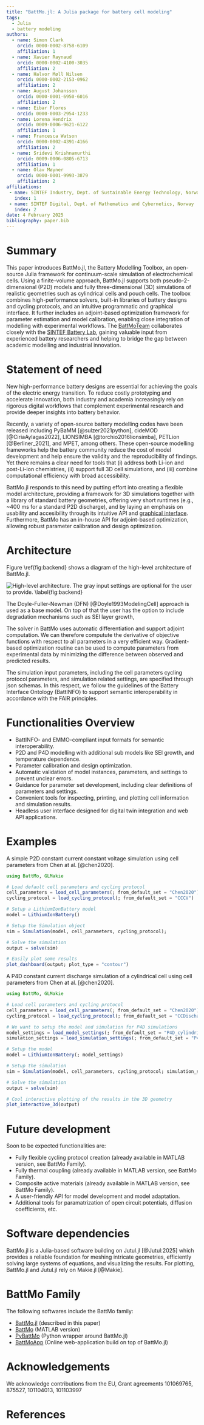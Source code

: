 ```yaml
---
title: "BattMo.jl: A Julia package for battery cell modeling"
tags:
  - Julia
  - battery modeling
authors:
  - name: Simon Clark
    orcid: 0000-0002-8758-6109
    affiliation: 1
  - name: Xavier Raynaud
    orcid: 0000-0002-4100-3035
    affiliation: 2
  - name: Halvor Møll Nilsen
    orcid: 0000-0002-2153-0962
    affiliation: 2
  - name: August Johansson
    orcid: 0000-0001-6950-6016
    affiliation: 2
  - name: Eibar Flores
    orcid: 0000-0003-2954-1233
  - name: Lorena Hendrix
    orcid: 0009-0006-9621-6122
    affiliation: 1
  - name: Francesca Watson
    orcid: 0000-0002-4391-4166
    affiliation: 2
  - name: Sridevi Krishnamurthi
    orcid: 0009-0006-0805-6713
    affiliation: 1
  - name: Olav Møyner
    orcid: 0000-0001-9993-3879
    affiliation: 2
affiliations:
 - name: SINTEF Industry, Dept. of Sustainable Energy Technology, Norway
   index: 1
 - name: SINTEF Digital, Dept. of Mathematics and Cybernetics, Norway
   index: 2
date: 4 February 2025
bibliography: paper.bib
---
```

<!-- To compile this file, after installing docker, from this directory, run : docker run --rm --volume $PWD:/data --user $(id -u):$(id -g) --env JOURNAL=joss openjournals/inara  -->
# Summary
This paper introduces BattMo.jl, the Battery Modelling Toolbox, an open-source Julia framework for continuum-scale simulation of electrochemical cells. Using a finite-volume approach, BattMo.jl supports both pseudo-2-dimensional (P2D) models and fully three-dimensional (3D) simulations of realistic geometries such as cylindrical cells and pouch cells. The toolbox combines high-performance solvers, built-in libraries of battery designs and cycling protocols, and an intuitive programmatic and graphical interface. It further includes an adjoint-based optimization framework for parameter estimation and model calibration, enabling close integration of modelling with experimental workflows. The [BattMoTeam](https://github.com/BattMoTeam) collaborates closely with the [SINTEF Battery Lab](https://www.sintef.no/en/all-laboratories/sintef-battery-lab/), gaining valuable input from experienced battery researchers and helping to bridge the gap between academic modelling and industrial innovation.


# Statement of need
New high-performance battery designs are essential for achieving the goals of the electric energy transition. To reduce costly prototyping and accelerate innovation, both industry and academia increasingly rely on rigorous digital workflows that complement experimental research and provide deeper insights into battery behavior.

Recently, a variety of
open-source battery modelling codes have been released including PyBaMM [@sulzer2021python], cideMOD [@CiriaAylagas2022], LIONSIMBA [@torchio2016lionsimba], PETLion [@Berliner_2021], and MPET, among others. These open-source modelling frameworks help the battery community reduce the cost of model development and help ensure the
validity and the reproducibility of findings. Yet there remains a clear need for tools that (i) address both Li-ion and post-Li-ion chemistries, (ii) support full 3D cell simulations, and (iii) combine computational efficiency with broad accessibility.

BattMo.jl responds to this need by putting effort into creating a flexible model architecture, providing a framework for 3D simulations together with a library of standard battery geometries, offering very short runtimes (e.g., ~400 ms for a standard P2D discharge), and by laying an emphasis on usability and accesibility through its intuitive API and [graphical interface](https://app.batterymodel.com/). Furthermore, BattMo has an in-house API for adjoint-based optimization, allowing robust parameter calibration and design optimization.

# Architecture

Figure \ref{fig:backend} shows a diagram of the high-level architecture of BattMo.jl.

![High-level architecture. The gray input settings are optional for the user to provide. \label{fig:backend}](./assets/battmo_backend.png)


The Doyle-Fuller-Newman (DFN) [@Doyle1993ModelingCell] approach is used as a base model. On top of that the user has the option to include degradation mechanisms such as SEI layer growth,


The solver in BattMo uses automatic differentiation and support adjoint computation. We can therefore computute the
derivative of objective functions with respect to all parameters in a very efficient way. Gradient-based optimization
routine can be used to compute parameters from experimental data by minimizing the difference between observed and
predicted results.


The simulation input parameters, including the cell parameters cycling protocol parameters, and simulation related settings, are specified through json schemas. In this respect, we follow the guidelines of the Battery Interface Ontology (BattINFO) to support semantic interoperability in accordance with the FAIR principles. 

# Functionalities Overview

- BattINFO- and EMMO-compliant input formats for semantic interoperability.
- P2D and P4D modelling with additional sub models like SEI growth, and temperature dependence.
- Parameter calibration and design optimization.
- Automatic validation of model instances, parameters, and settings to prevent unclear errors.
- Guidance for parameter set development, including clear definitions of parameters and settings.
- Convenient tools for inspecting, printing, and plotting cell information and simulation results.
- Headless user interface designed for digital twin integration and web API applications.

# Examples

A simple P2D constant current constant voltage simulation using cell parameters from Chen at al. [@chen2020].

```Julia
using BattMo, GLMakie

# Load default cell parameters and cycling protocol
cell_parameters = load_cell_parameters(; from_default_set = "Chen2020")
cycling_protocol = load_cycling_protocol(; from_default_set = "CCCV")

# Setup a LithiumIonBattery model
model = LithiumIonBattery()

# Setup the Simulation object
sim = Simulation(model, cell_parameters, cycling_protocol);

# Solve the simulation
output = solve(sim)

# Easily plot some results
plot_dashboard(output; plot_type = "contour")

```

A P4D constant current discharge simulation of a cylindrical cell using cell parameters from Chen at al. [@chen2020].

```Julia
using BattMo, GLMakie

# Load cell parameters and cycling protocol
cell_parameters = load_cell_parameters(; from_default_set = "Chen2020")
cycling_protocol = load_cycling_protocol(; from_default_set = "CCDischarge")

# We want to setup the model and simulation for P4D simulations
model_settings = load_model_settings(; from_default_set = "P4D_cylindrical")
simulation_settings = load_simulation_settings(; from_default_set = "P4D_cylindrical")

# Setup the model
model = LithiumIonBattery(; model_settings)

# Setup the simulation
sim = Simulation(model, cell_parameters, cycling_protocol; simulation_settings);

# Solve the simulation
output = solve(sim)

# Cool interactive plotting of the results in the 3D geometry
plot_interactive_3d(output)
```


# Future development
Soon to be expected functionalities are:
- Fully flexible cycling protocol creation (already available in MATLAB version, see BattMo Family).
- Fully thermal coupling (already available in MATLAB version, see BattMo Family).
- Composite active materials (already available in MATLAB version, see BattMo Family).
- A user-friendly API for model development and model adaptation.
- Additional tools for paramatrization of open circuit potentials, diffusion coefficients, etc.

# Software dependencies

BattMo.jl is a Julia-based software building on Jutul.jl [@Jutul:2025] which provides a reliable foundation for meshing
intricate geometries, efficiently solving large systems of equations, and visualizing the results. For plotting, BattMo.jl and Jutul.jl rely on Makie.jl [@Makie].


# BattMo Family

The following softwares include the BattMo family:
- [BattMo.jl](https://github.com/BattMoTeam/BattMo.jl) (described in this paper)
- [BattMo](https://github.com/BattMoTeam/BattMo) (MATLAB version)
- [PyBattMo](https://github.com/BattMoTeam/BattMo.jl) (Python wrapper around BattMo.jl)
- [BattMoApp](https://app.batterymodel.com/) (Online web-application build on top of BattMo.jl)


# Acknowledgements

We acknowledge contributions from the EU, Grant agreements 101069765, 875527, 101104013, 101103997

# References